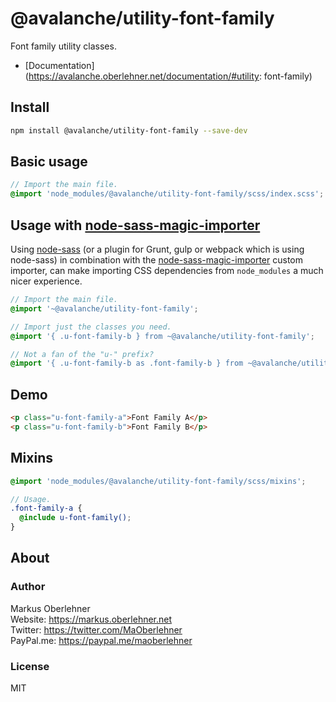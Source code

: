 # @avalanche/utility-font-family
Font family utility classes.

- [Documentation](https://avalanche.oberlehner.net/documentation/#utility: font-family)

## Install
```bash
npm install @avalanche/utility-font-family --save-dev
```

## Basic usage
```scss
// Import the main file.
@import 'node_modules/@avalanche/utility-font-family/scss/index.scss';
```

## Usage with [node-sass-magic-importer](https://github.com/maoberlehner/node-sass-magic-importer)
Using [node-sass](https://github.com/sass/node-sass) (or a plugin for Grunt, gulp or webpack which is using node-sass) in combination with the [node-sass-magic-importer](https://github.com/maoberlehner/node-sass-magic-importer) custom importer, can make importing CSS dependencies from `node_modules` a much nicer experience.

```scss
// Import the main file.
@import '~@avalanche/utility-font-family';

// Import just the classes you need.
@import '{ .u-font-family-b } from ~@avalanche/utility-font-family';

// Not a fan of the "u-" prefix?
@import '{ .u-font-family-b as .font-family-b } from ~@avalanche/utility-font-family';
```

## Demo
```html
<p class="u-font-family-a">Font Family A</p>
<p class="u-font-family-b">Font Family B</p>
```

## Mixins
```scss
@import 'node_modules/@avalanche/utility-font-family/scss/mixins';

// Usage.
.font-family-a {
  @include u-font-family();
}
```

## About
### Author
Markus Oberlehner  
Website: https://markus.oberlehner.net  
Twitter: https://twitter.com/MaOberlehner  
PayPal.me: https://paypal.me/maoberlehner

### License
MIT
